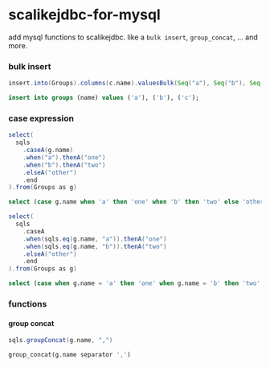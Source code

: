 scalikejdbc-for-mysql
=====================

add mysql functions to scalikejdbc. like a `bulk insert`, `group_concat`, ... and more.

### bulk insert

```scala
insert.into(Groups).columns(c.name).valuesBulk(Seq("a"), Seq("b"), Seq("c"))
```
```sql
insert into groups (name) values ('a'), ('b'), ('c');
```

### case expression

```scala
select(
  sqls
    .caseA(g.name)
    .when("a").thenA("one")
    .when("b").thenA("two")
    .elseA("other")
    .end
).from(Groups as g)
```
```sql
select (case g.name when 'a' then 'one' when 'b' then 'two' else 'other' end) from groups g;
```

```scala
select(
  sqls
    .caseA
    .when(sqls.eq(g.name, "a")).thenA("one")
    .when(sqls.eq(g.name, "b")).thenA("two")
    .elseA("other")
    .end
).from(Groups as g)
```
```sql
select (case when g.name = 'a' then 'one' when g.name = 'b' then 'two' else 'other' end) from groups g;
```

### functions

#### group concat

```scala
sqls.groupConcat(g.name, ",")
```
```sql
group_concat(g.name separator ',')
```
